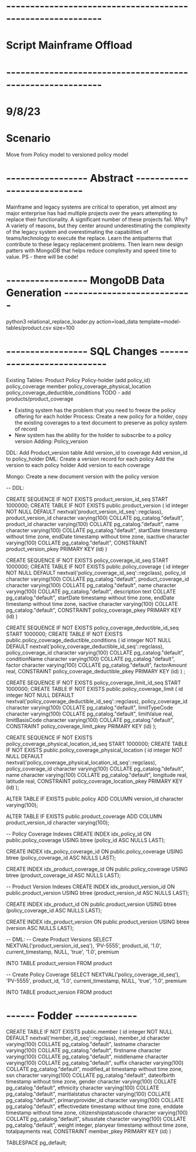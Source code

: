 # ---------------------------------------------------------- #
#   Script Mainframe Offload
# ---------------------------------------------------------- #
# 9/8/23

# Scenario
Move from Policy model to versioned policy model

# ----------------- Abstract --------------------------- #
Mainframe and legacy systems are critical to operation, yet almost any major enterprise has had multiple projects over the years attempting to replace their functionality. A significant number of these projects fail.  Why? A variety of reasons, but they center around underestimating the complexity of the legacy system and overestimating the capabilities of teams/technology to execute the replace.  Learn the antipatterns that contribute to these legacy replacement problems. Then learn new design patters with MongoDB that helps reduce complexity and speed time to value.  PS - there will be code!

# ----------------- MongoDB Data Generation --------------------------- #

python3 relational_replace_loader.py action=load_data template=model-tables/product.csv size=100

# ----------------- SQL Changes --------------------------- #

Existing Tables:
    Product
    Policy
    Policy-holder (add policy_id)
    policy_coverage
    member
    policy_coverage_physical_location
    policy_coverage_deductible_conditions
    TODO - add products/product_coverage

- Existing system has the problem that you need to freeze the policy offering for each holder
    Process: Create a new policy for a holder, copy the existing coverages to a text document to preserve as policy system of record
- New system has the ability for the holder to subscribe to a policy version
Adding:
    Policy_version

DDL:
    Add Product_version table
    Add version_id to coverage
    Add version_id to policy_holder
DML:
    Create a version record for each policy
    Add the version to each policy holder
    Add version to each coverage

Mongo:
    Create a new document version with the policy version

--  DDL:

CREATE SEQUENCE IF NOT EXISTS product_version_id_seq START 1000000;
CREATE TABLE IF NOT EXISTS public.product_version
(
    id integer NOT NULL DEFAULT nextval('product_version_id_seq'::regclass),
    product_version_id character varying(100) COLLATE pg_catalog."default",
    product_id character varying(100) COLLATE pg_catalog."default",
    name character varying(100) COLLATE pg_catalog."default",
    startDate timestamp without time zone,
    endDate timestamp without time zone,
    isactive character varying(100) COLLATE pg_catalog."default",
    CONSTRAINT product_version_pkey PRIMARY KEY (id)
) 

CREATE SEQUENCE IF NOT EXISTS policy_coverage_id_seq START 1000000;
CREATE TABLE IF NOT EXISTS public.policy_coverage
(
    id integer NOT NULL DEFAULT nextval('policy_coverage_id_seq'::regclass),
    policy_id character varying(100) COLLATE pg_catalog."default",
    product_coverage_id character varying(100) COLLATE pg_catalog."default",
    name character varying(100) COLLATE pg_catalog."default",
    description text COLLATE pg_catalog."default",
    startDate timestamp without time zone,
    endDate timestamp without time zone,
    isactive character varying(100) COLLATE pg_catalog."default",
    CONSTRAINT policy_coverage_pkey PRIMARY KEY (id)
) 

CREATE SEQUENCE IF NOT EXISTS policy_coverage_deductible_id_seq START 1000000;
CREATE TABLE IF NOT EXISTS public.policy_coverage_deductible_conditions
(
    id integer NOT NULL DEFAULT nextval('policy_coverage_deductible_id_seq'::regclass),
    policy_coverage_id character varying(100) COLLATE pg_catalog."default",
    conditionName character varying(100) COLLATE pg_catalog."default",
    factor character varying(100) COLLATE pg_catalog."default",
    factorAmount real,
    CONSTRAINT policy_coverage_deductible_pkey PRIMARY KEY (id)
) ;

CREATE SEQUENCE IF NOT EXISTS policy_coverage_limit_id_seq START 1000000;
CREATE TABLE IF NOT EXISTS public.policy_coverage_limit
(
    id integer NOT NULL DEFAULT nextval('policy_coverage_deductible_id_seq'::regclass),
    policy_coverage_id character varying(100) COLLATE pg_catalog."default",
    limitTypeCode character varying(100) COLLATE pg_catalog."default",
    limitValue real,
    limitBasisCode character varying(100) COLLATE pg_catalog."default",
    CONSTRAINT policy_coverage_limit_pkey PRIMARY KEY (id)
);

CREATE SEQUENCE IF NOT EXISTS policy_coverage_physical_location_id_seq START 1000000;
CREATE TABLE IF NOT EXISTS public.policy_coverage_physical_location
(
    id integer NOT NULL DEFAULT nextval('policy_coverage_physical_location_id_seq'::regclass),
    policy_coverage_id character varying(100) COLLATE pg_catalog."default",
    name character varying(100) COLLATE pg_catalog."default",
    longitude real,
    latitude real,
    CONSTRAINT policy_coverage_location_pkey PRIMARY KEY (id)
);

ALTER TABLE IF EXISTS public.policy
    ADD COLUMN version_id character varying(100);

ALTER TABLE IF EXISTS public.product_coverage
    ADD COLUMN product_version_id character varying(100);

-- Policy Coverage Indexes
CREATE INDEX idx_policy_id
    ON public.policy_coverage USING btree
    (policy_id ASC NULLS LAST);

CREATE INDEX idx_policy_coverage_id
    ON public.policy_coverage USING btree
    (policy_coverage_id ASC NULLS LAST);

CREATE INDEX idx_product_coverage_id
    ON public.policy_coverage USING btree
    (product_coverage_id ASC NULLS LAST);

-- Product Version Indexes
CREATE INDEX idx_product_version_id
    ON public.product_version USING btree
    (product_version_id ASC NULLS LAST);

CREATE INDEX idx_product_id
    ON public.product_version USING btree
    (policy_coverage_id ASC NULLS LAST);

CREATE INDEX idx_product_version
    ON public.product_version USING btree
    (version ASC NULLS LAST);

-- DML:
-- Create Product Versions
SELECT
    NEXTVAL('product_version_id_seq'),
    'PV-5555',
    product_id,
    '1.0',
    current_timestamp,
    NULL,
    'true',
    '1.0',
    premium

INTO TABLE product_version
FROM
    product

-- Create Policy Coverage
SELECT
    NEXTVAL('policy_coverage_id_seq'),
    'PV-5555',
    product_id,
    '1.0',
    current_timestamp,
    NULL,
    'true',
    '1.0',
    premium

INTO TABLE product_version
FROM
    product




# ------ Fodder ------------- #
CREATE TABLE IF NOT EXISTS public.member
(
    id integer NOT NULL DEFAULT nextval('member_id_seq'::regclass),
    member_id character varying(100) COLLATE pg_catalog."default",
    lastname character varying(100) COLLATE pg_catalog."default",
    firstname character varying(100) COLLATE pg_catalog."default",
    middlename character varying(100) COLLATE pg_catalog."default",
    suffix character varying(100) COLLATE pg_catalog."default",
    modified_at timestamp without time zone,
    ssn character varying(100) COLLATE pg_catalog."default",
    dateofbirth timestamp without time zone,
    gender character varying(100) COLLATE pg_catalog."default",
    ethnicity character varying(100) COLLATE pg_catalog."default",
    maritialstatus character varying(100) COLLATE pg_catalog."default",
    primaryprovider_id character varying(100) COLLATE pg_catalog."default",
    effectivedate timestamp without time zone,
    enddate timestamp without time zone,
    citizenshipstatuscode character varying(100) COLLATE pg_catalog."default",
    situsstate character varying(100) COLLATE pg_catalog."default",
    weight integer,
    planyear timestamp without time zone,
    totalpayments real,
    CONSTRAINT member_pkey PRIMARY KEY (id)
)

TABLESPACE pg_default;